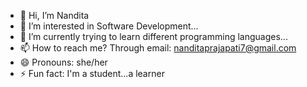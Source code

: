 - 👋 Hi, I’m Nandita
- 👀 I’m interested in Software Development...
- 🌱 I’m currently trying to learn different programming languages...
- 📫 How to reach me? Through email: nanditaprajapati7@gmail.com
- 😄 Pronouns: she/her
- ⚡ Fun fact: I'm a student...a learner 

<!---
GoodGurl07/GoodGurl07 is a ✨ special ✨ repository because its `README.md` (this file) appears on your GitHub profile.
You can click the Preview link to take a look at your changes.
--->
